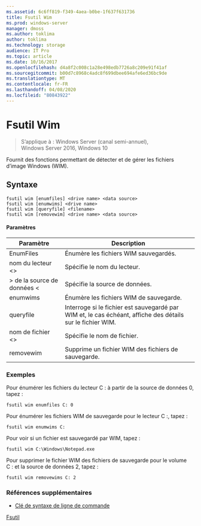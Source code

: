 ```yaml
---
ms.assetid: 6c6ff819-f349-4aea-b0be-1f637f631736
title: Fsutil Wim
ms.prod: windows-server
manager: dmoss
ms.author: toklima
author: toklima
ms.technology: storage
audience: IT Pro
ms.topic: article
ms.date: 10/16/2017
ms.openlocfilehash: d4a8f2c008c1a28e498edb7726a8c209e91f41af
ms.sourcegitcommit: b00d7c8968c4adc8f699dbee694afe6ed36bc9de
ms.translationtype: MT
ms.contentlocale: fr-FR
ms.lasthandoff: 04/08/2020
ms.locfileid: "80843922"
---
```

# <a name="fsutil-wim"></a>Fsutil Wim
>S’applique à : Windows Server (canal semi-annuel), Windows Server 2016, Windows 10

Fournit des fonctions permettant de détecter et de gérer les fichiers d’image Windows (WIM).

## <a name="syntax"></a>Syntaxe

```
fsutil wim [enumfiles] <drive name> <data source>
fsutil wim [enumwims] <drive name>
fsutil wim [queryfile] <filename>
fsutil wim [removewim] <drive name> <data source>
```

#### <a name="parameters"></a>Paramètres

|Paramètre|Description|
|-------------|---------------|
|EnumFiles|Énumère les fichiers WIM sauvegardés.|
|nom du lecteur \<>|Spécifie le nom du lecteur.|
|> de la source de données \<|Spécifie la source de données.|
|enumwims|Énumère les fichiers WIM de sauvegarde.|
|queryfile|Interroge si le fichier est sauvegardé par WIM et, le cas échéant, affiche des détails sur le fichier WIM.|
|nom de fichier \<>|Spécifie le nom de fichier.|
|removewim|Supprime un fichier WIM des fichiers de sauvegarde.|




### <a name="examples"></a>Exemples

Pour énumérer les fichiers du lecteur C : à partir de la source de données 0, tapez :

```
fsutil wim enumfiles C: 0
```

Pour énumérer les fichiers WIM de sauvegarde pour le lecteur C :, tapez :

```
fsutil wim enumwims C:
```

Pour voir si un fichier est sauvegardé par WIM, tapez :

```
fsutil wim C:\Windows\Notepad.exe
```

Pour supprimer le fichier WIM des fichiers de sauvegarde pour le volume C : et la source de données 2, tapez :

```
fsutil wim removewims C: 2
```

### <a name="additional-references"></a>Références supplémentaires
- [Clé de syntaxe de ligne de commande](command-line-syntax-key.md)

[Fsutil](Fsutil.md)